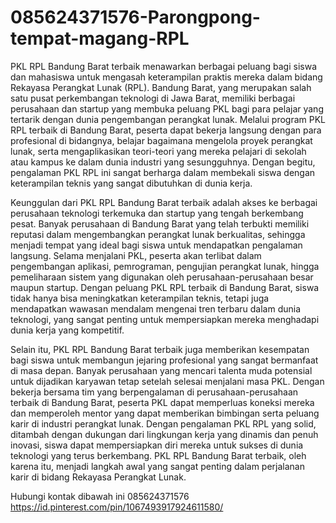 # 085624371576-Parongpong-tempat-magang-RPL
PKL RPL Bandung Barat terbaik menawarkan berbagai peluang bagi siswa dan mahasiswa untuk mengasah keterampilan praktis mereka dalam bidang Rekayasa Perangkat Lunak (RPL). Bandung Barat, yang merupakan salah satu pusat perkembangan teknologi di Jawa Barat, memiliki berbagai perusahaan dan startup yang membuka peluang PKL bagi para pelajar yang tertarik dengan dunia pengembangan perangkat lunak. Melalui program PKL RPL terbaik di Bandung Barat, peserta dapat bekerja langsung dengan para profesional di bidangnya, belajar bagaimana mengelola proyek perangkat lunak, serta mengaplikasikan teori-teori yang mereka pelajari di sekolah atau kampus ke dalam dunia industri yang sesungguhnya. Dengan begitu, pengalaman PKL RPL ini sangat berharga dalam membekali siswa dengan keterampilan teknis yang sangat dibutuhkan di dunia kerja.

Keunggulan dari PKL RPL Bandung Barat terbaik adalah akses ke berbagai perusahaan teknologi terkemuka dan startup yang tengah berkembang pesat. Banyak perusahaan di Bandung Barat yang telah terbukti memiliki reputasi dalam mengembangkan perangkat lunak berkualitas, sehingga menjadi tempat yang ideal bagi siswa untuk mendapatkan pengalaman langsung. Selama menjalani PKL, peserta akan terlibat dalam pengembangan aplikasi, pemrograman, pengujian perangkat lunak, hingga pemeliharaan sistem yang digunakan oleh perusahaan-perusahaan besar maupun startup. Dengan peluang PKL RPL terbaik di Bandung Barat, siswa tidak hanya bisa meningkatkan keterampilan teknis, tetapi juga mendapatkan wawasan mendalam mengenai tren terbaru dalam dunia teknologi, yang sangat penting untuk mempersiapkan mereka menghadapi dunia kerja yang kompetitif.

Selain itu, PKL RPL Bandung Barat terbaik juga memberikan kesempatan bagi siswa untuk membangun jejaring profesional yang sangat bermanfaat di masa depan. Banyak perusahaan yang mencari talenta muda potensial untuk dijadikan karyawan tetap setelah selesai menjalani masa PKL. Dengan bekerja bersama tim yang berpengalaman di perusahaan-perusahaan terbaik di Bandung Barat, peserta PKL dapat memperluas koneksi mereka dan memperoleh mentor yang dapat memberikan bimbingan serta peluang karir di industri perangkat lunak. Dengan pengalaman PKL RPL yang solid, ditambah dengan dukungan dari lingkungan kerja yang dinamis dan penuh inovasi, siswa dapat mempersiapkan diri mereka untuk sukses di dunia teknologi yang terus berkembang. PKL RPL Bandung Barat terbaik, oleh karena itu, menjadi langkah awal yang sangat penting dalam perjalanan karir di bidang Rekayasa Perangkat Lunak.

Hubungi kontak dibawah ini
085624371576
https://id.pinterest.com/pin/1067493917924611580/
